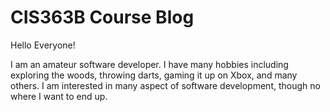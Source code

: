 # CIS363B Course Blog

Hello Everyone!

I am an amateur software developer. 
I have many hobbies including exploring the woods, throwing darts, gaming it up on Xbox,
and many others.
I am interested in many aspect of software development, though no where I want to end up. 
